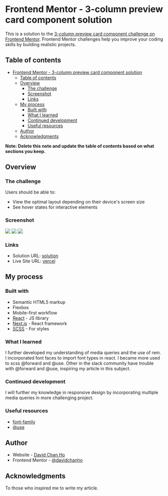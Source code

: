 # Frontend Mentor - 3-column preview card component solution

This is a solution to the [3-column preview card component challenge on Frontend Mentor](https://www.frontendmentor.io/challenges/3column-preview-card-component-pH92eAR2-). Frontend Mentor challenges help you improve your coding skills by building realistic projects.

## Table of contents

- [Frontend Mentor - 3-column preview card component solution](#frontend-mentor---3-column-preview-card-component-solution)
  - [Table of contents](#table-of-contents)
  - [Overview](#overview)
    - [The challenge](#the-challenge)
    - [Screenshot](#screenshot)
    - [Links](#links)
  - [My process](#my-process)
    - [Built with](#built-with)
    - [What I learned](#what-i-learned)
    - [Continued development](#continued-development)
    - [Useful resources](#useful-resources)
  - [Author](#author)
  - [Acknowledgments](#acknowledgments)

**Note: Delete this note and update the table of contents based on what sections you keep.**

## Overview

### The challenge

Users should be able to:

- View the optimal layout depending on their device's screen size
- See hover states for interactive elements

### Screenshot

![](./threeColumns.png)
![](./threeColumnsActive.png)
![](./threeColumnsMobile.png)

### Links

- Solution URL: [solution](https://www.frontendmentor.io/solutions/mobile-first-nextjs-scss-flexbox-1hXgyPFe4)
- Live Site URL: [vercel](https://three-preview-card.vercel.app/)

## My process

### Built with

- Semantic HTML5 markup
- Flexbox
- Mobile-first workflow
- [React](https://reactjs.org/) - JS library
- [Next.js](https://nextjs.org/) - React framework
- [SCSS](https://sass-lang.com/) - For styles

### What I learned

I further developed my understanding of media queries and the use of rem.
I incorporated font faces to import font types in react.
I became more used to scss @forward and @use. Other in the slack community have trouble with @forward and @use, inspiring my article in this subject.

### Continued development

I will further my knowledge in responsive design by incorporating multiple media queries in more challenging project.

### Useful resources  

- [font-family](https://developer.mozilla.org/en-US/docs/Web/CSS/@font-face)
- [@use](https://www.youtube.com/watch?v=CR-a8upNjJ0&ab_channel=KevinPowell)

## Author

- Website - [David Chan Ho](https://www.davidchanho.com)
- Frontend Mentor - [@davidchanho](https://www.frontendmentor.io/profile/davidchanho)

## Acknowledgments

To those who inspired me to write my article.
